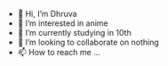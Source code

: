 - 👋 Hi, I’m Dhruva
- 👀 I’m interested in anime
- 🌱 I’m currently studying in 10th
- 💞️ I’m looking to collaborate on nothing
- 📫 How to reach me ...

<!---
SasukeOochiha/SasukeOochiha is a ✨ special ✨ repository because its `README.md` (this file) appears on your GitHub profile.
You can click the Preview link to take a look at your changes.
--->
